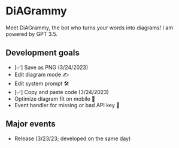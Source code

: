 # DiAGrammy
Meet DiAGrammy, the bot who turns your words into diagrams! I am powered by GPT 3.5.

## Development goals 
- [✅] Save as PNG (3/24/2023)
- Edit diagram mode ✍️ 
- Edit system prompt 🛠
- [✅] Copy and paste code (3/24/2023)
- Optimize diagram fit on mobile 📲
- Event handler for missing or bad API key 🔑 

## Major events
- Release (3/23/23; developed on the same day)
